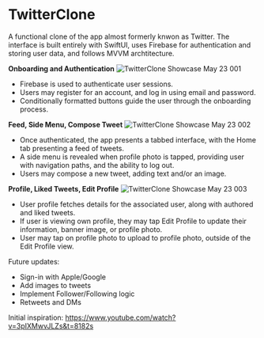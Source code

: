 # TwitterClone

A functional clone of the app almost formerly knwon as Twitter. The interface is built entirely with SwiftUI, uses Firebase for authentication and storing user data, and follows MVVM archtitecture.

<b>Onboarding and Authentication</b>
![TwitterClone Showcase May 23 001](https://github.com/bodhichristian/TwitterClone/assets/110639779/352eb135-c49b-4d8c-9f10-6fb5c0ea39ff)
- Firebase is used to authenticate user sessions.
- Users may register for an account, and log in using email and password.
- Conditionally formatted buttons guide the user through the onboarding process.


<b>Feed, Side Menu, Compose Tweet</b>
![TwitterClone Showcase May 23 002](https://github.com/bodhichristian/TwitterClone/assets/110639779/112995fe-0eca-4b08-889b-458dc81ddc5d)
- Once authenticated, the app presents a tabbed interface, with the Home tab presenting a feed of tweets.
- A side menu is revealed when profile photo is tapped, providing user with navigation paths, and the ability to log out.
- Users may compose a new tweet, adding text and/or an image.


<b>Profile, Liked Tweets, Edit Profile</b>
![TwitterClone Showcase May 23 003](https://github.com/bodhichristian/TwitterClone/assets/110639779/fcee1496-927b-4092-b281-0d464224a48f)
- User profile fetches details for the associated user, along with authored and liked tweets.
- If user is viewing own profile, they may tap Edit Profile to update their information, banner image, or profile photo.
- User may tap on profile photo to upload to profile photo, outside of the Edit Profile view.

Future updates:
- Sign-in with Apple/Google
- Add images to tweets
- Implement Follower/Following logic 
- Retweets and DMs

Initial inspiration: https://www.youtube.com/watch?v=3pIXMwvJLZs&t=8182s
